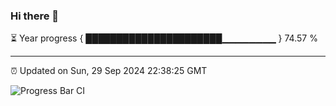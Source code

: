 ### Hi there 👋

⏳ Year progress { ██████████████████████▁▁▁▁▁▁▁▁ } 74.57 %

---

⏰ Updated on Sun, 29 Sep 2024 22:38:25 GMT

![Progress Bar CI](https://github.com/IshwaranRudhara/GIT-ACTION/workflows/Progress%20Bar%20CI/badge.svg)

